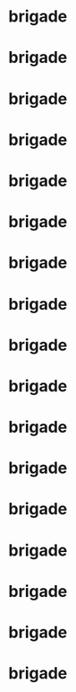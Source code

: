 # brigade
# brigade
# brigade
# brigade
# brigade
# brigade
# brigade
# brigade
# brigade
# brigade
# brigade
# brigade
# brigade
# brigade
# brigade
# brigade
# brigade
